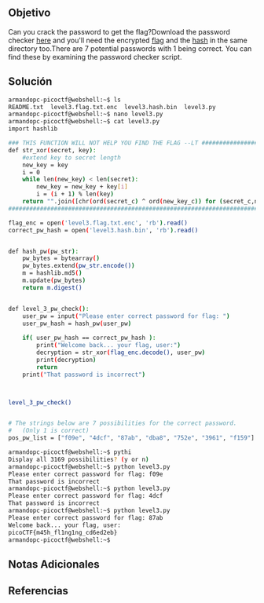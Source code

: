 ## Objetivo
Can you crack the password to get the flag?Download the password checker [here](https://artifacts.picoctf.net/c/17/level3.py) and you'll need the encrypted [flag](https://artifacts.picoctf.net/c/17/level3.flag.txt.enc) and the [hash](https://artifacts.picoctf.net/c/17/level3.hash.bin) in the same directory too.There are 7 potential passwords with 1 being correct. You can find these by examining the password checker script.
## Solución
```bash
armandopc-picoctf@webshell:~$ ls
README.txt  level3.flag.txt.enc  level3.hash.bin  level3.py
armandopc-picoctf@webshell:~$ nano level3.py 
armandopc-picoctf@webshell:~$ cat level3.py 
import hashlib

### THIS FUNCTION WILL NOT HELP YOU FIND THE FLAG --LT ########################
def str_xor(secret, key):
    #extend key to secret length
    new_key = key
    i = 0
    while len(new_key) < len(secret):
        new_key = new_key + key[i]
        i = (i + 1) % len(key)        
    return "".join([chr(ord(secret_c) ^ ord(new_key_c)) for (secret_c,new_key_c) in zip(secret,new_key)])
###############################################################################

flag_enc = open('level3.flag.txt.enc', 'rb').read()
correct_pw_hash = open('level3.hash.bin', 'rb').read()


def hash_pw(pw_str):
    pw_bytes = bytearray()
    pw_bytes.extend(pw_str.encode())
    m = hashlib.md5()
    m.update(pw_bytes)
    return m.digest()


def level_3_pw_check():
    user_pw = input("Please enter correct password for flag: ")
    user_pw_hash = hash_pw(user_pw)
    
    if( user_pw_hash == correct_pw_hash ):
        print("Welcome back... your flag, user:")
        decryption = str_xor(flag_enc.decode(), user_pw)
        print(decryption)
        return
    print("That password is incorrect")



level_3_pw_check()


# The strings below are 7 possibilities for the correct password. 
#   (Only 1 is correct)
pos_pw_list = ["f09e", "4dcf", "87ab", "dba8", "752e", "3961", "f159"]

armandopc-picoctf@webshell:~$ pythi
Display all 3169 possibilities? (y or n)
armandopc-picoctf@webshell:~$ python level3.py 
Please enter correct password for flag: f09e
That password is incorrect
armandopc-picoctf@webshell:~$ python level3.py 
Please enter correct password for flag: 4dcf
That password is incorrect
armandopc-picoctf@webshell:~$ python level3.py 
Please enter correct password for flag: 87ab
Welcome back... your flag, user:
picoCTF{m45h_fl1ng1ng_cd6ed2eb}
armandopc-picoctf@webshell:~$ 
```

## Notas Adicionales
## Referencias